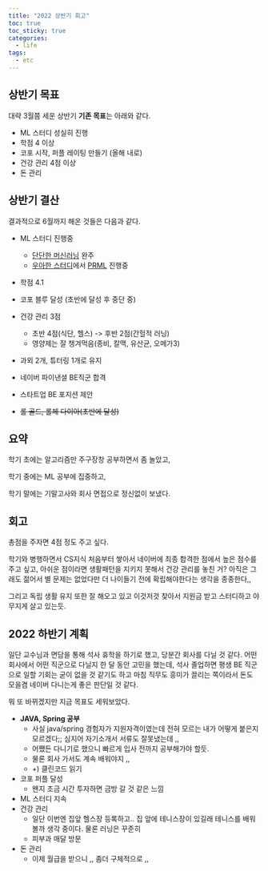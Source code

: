 ```yaml
---
title: "2022 상반기 회고"
toc: true
toc_sticky: true
categories:
  - life
tags:
  - etc
---
```


## 상반기 목표

대략 3월쯤 세운 상반기 **기존 목표**는 아래와 같다.

 - ML 스터디 성실히 진행
 - 학점 4 이상
 - 코포 시작, 퍼플 레이팅 만들기 (올해 내로)
 - 건강 관리 4점 이상
 - 돈 관리

## 상반기 결산

결과적으로 6월까지 해온 것들은 다음과 같다.

 - ML 스터디 진행중
   - [단단한 머신러닝](http://www.yes24.com/Product/Goods/88440860) 완주
   - [우아한 스터디](https://puffy-stick-fa1.notion.site/2022-ca5f43fc259d446d81f376256d18b99b)에서 [PRML](http://www.yes24.com/Product/Goods/64189352) 진행중
 - 학점 4.1
 - 코포 블루 달성 (초반에 달성 후 중단 중)
 - 건강 관리 3점
   - 초반 4점(식단, 헬스) -> 후반 2점(간헐적 러닝)
   - 영양제는 잘 챙겨먹음(종비, 칼맥, 유산균, 오메가3)
 - 과외 2개, 튜터링 1개로 유지
  
 - 네이버 파이낸셜 BE직군 합격
 - 스타트업 BE 포지션 제안
 - ~~롤 골드, 롤체 다이아(초반에 달성)~~


## 요약

학기 초에는 알고리즘만 주구장창 공부하면서 좀 놀았고,

학기 중에는 ML 공부에 집중하고,

학기 말에는 기말고사와 회사 면접으로 정신없이 보냈다.


## 회고

총점을 주자면 4점 정도 주고 싶다.

학기와 병행하면서 CS지식 처음부터 쌓아서 네이버에 최종 합격한 점에서 높은 점수를 주고 싶고, 아쉬운 점이라면 생활패턴을 지키지 못해서 건강 관리를 놓친 거? 아직은 그래도 젊어서 별 문제는 없었다만 더 나이들기 전에 확립해야한다는 생각을 종종한다,,

그리고 독립 생활 유지 또한 잘 해오고 있고 이것저것 찾아서 지원금 받고 스터디하고 야무지게 살고 있는듯.


## 2022 하반기 계획

일단 교수님과 면담을 통해 석사 휴학을 하기로 했고, 당분간 회사를 다닐 것 같다. 어떤 회사에서 어떤 직군으로 다닐지 한 달 동안 고민을 했는데, 석사 졸업하면 평생 BE 직군으로 일할 기회는 굳이 없을 것 같기도 하고 마침 직무도 흥미가 끌리는 쪽이라서 돈도 모을겸 네이버 다니는게 좋은 판단일 것 같다.

뭐 또 바뀌겠지만 지금 목표도 세워보았다.

- **JAVA, Spring 공부**
  - 사실 java/spring 경험자가 지원자격이였는데 전혀 모르는 내가 어떻게 붙은지 모르겠다;; 심지어 자기소개서 서류도 잘못냈는데 ,,
  - 어쨌든 다니기로 했으니 빠르게 입사 전까지 공부해가야 할듯.
  - 물론 회사 가서도 계속 배워야지 ,,
  - +) 클린코드 읽기
- 코포 퍼플 달성
  - 왠지 조금 시간 투자하면 금방 갈 것 같은 느낌
- ML 스터디 지속
- 건강 관리
  - 일단 이번엔 집앞 헬스장 등록하고.. 집 앞에 테니스장이 있길래 테니스를 배워볼까 생각 중이다. 물론 러닝은 꾸준히
  - 피부과 매달 방문
- 돈 관리
  - 이제 월급을 받으니 ,, 좀더 구체적으로 ,,